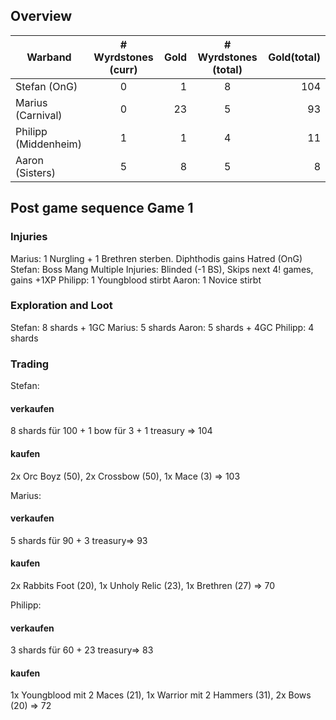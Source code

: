 ## Overview

| Warband               | # Wyrdstones (curr) | Gold |  # Wyrdstones (total) | Gold(total)
|-----------------------|:-----:|-----------:|:-----:|-----------:|
| Stefan (OnG)          |  0 | 1 | 8 | 104
| Marius (Carnival)     |  0 | 23 | 5 | 93
| Philipp (Middenheim)  |  1 | 1 | 4 | 11
| Aaron (Sisters)       |  5 | 8 | 5 | 8

## Post game sequence Game 1

### Injuries
Marius: 1 Nurgling + 1 Brethren sterben. Diphthodis gains Hatred (OnG)
Stefan: Boss Mang Multiple Injuries: Blinded (-1 BS), Skips next 4! games, gains +1XP
Philipp: 1 Youngblood stirbt
Aaron: 1 Novice stirbt

### Exploration and Loot
Stefan: 8 shards + 1GC
Marius: 5 shards
Aaron: 5 shards + 4GC 
Philipp: 4 shards

### Trading

Stefan: 
#### verkaufen
8 shards für 100 + 1 bow für 3 + 1 treasury => 104
#### kaufen
2x Orc Boyz (50), 2x Crossbow (50), 1x Mace (3) => 103

Marius: 
#### verkaufen
5 shards für 90 + 3 treasury=> 93
#### kaufen
2x Rabbits Foot (20), 1x Unholy Relic (23), 1x Brethren (27) => 70

Philipp: 
#### verkaufen
3 shards für 60 + 23 treasury=> 83
#### kaufen
1x Youngblood mit 2 Maces (21), 1x Warrior mit 2 Hammers (31), 2x Bows (20) => 72
